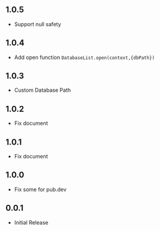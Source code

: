 ## 1.0.5

- Support null safety

## 1.0.4

- Add open function `DatabaseList.open(context,{dbPath})`

## 1.0.3

- Custom Database Path

## 1.0.2

- Fix document

## 1.0.1

- Fix document

## 1.0.0

- Fix some for pub.dev

## 0.0.1

- Initial Release
